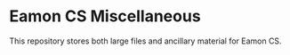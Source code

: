 # Eamon CS Miscellaneous

This repository stores both large files and ancillary material for Eamon CS.

